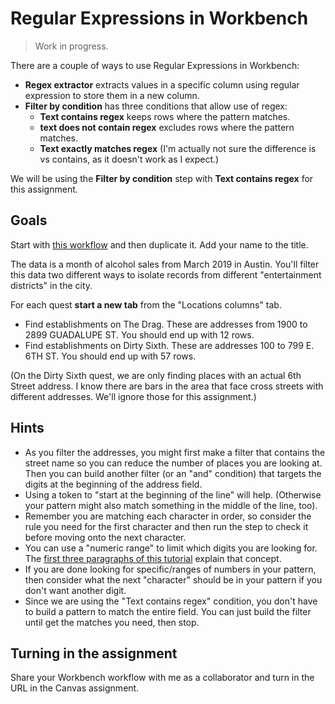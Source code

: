 # Regular Expressions in Workbench

> Work in progress.

There are a couple of ways to use Regular Expressions in Workbench:

- **Regex extractor** extracts values in a specific column using regular expression to store them in a new column.
- **Filter by condition** has three conditions that allow use of regex:
  - **Text contains regex** keeps rows where the pattern matches.
  - **text does not contain regex** excludes rows where the pattern matches.
  - **Text exactly matches regex** (I'm actually not sure the difference is vs contains, as it doesn't work as I expect.)

We will be using the **Filter by condition** step with **Text contains regex** for this assignment.

## Goals

Start with [this workflow](https://app.workbenchdata.com/workflows/30154) and then duplicate it. Add your name to the title.

The data is a month of alcohol sales from March 2019 in Austin. You'll filter this data two different ways to isolate records from different "entertainment districts" in the city.

For each quest **start a new tab** from the "Locations columns" tab.

- Find establishments on The Drag. These are addresses from 1900 to 2899 GUADALUPE ST. You should end up with 12 rows.
- Find establishments on Dirty Sixth. These are addresses 100 to 799 E. 6TH ST. You should end up with 57 rows.

(On the Dirty Sixth quest, we are only finding places with an actual 6th Street address. I know there are bars in the area that face cross streets with different addresses. We'll ignore those for this assignment.)

## Hints

- As you filter the addresses, you might first make a filter that contains the street name so you can reduce the number of places you are looking at. Then you can build another filter (or an "and" condition) that targets the digits at the beginning of the address field.
- Using a token to "start at the beginning of the line" will help. (Otherwise your pattern might also match something in the middle of the line, too).
- Remember you are matching each character in order, so consider the rule you need for the first character and then run the step to check it before moving onto the next character.
- You can use a "numeric range" to limit which digits you are looking for. The [first three paragraphs of this tutorial](https://www.regular-expressions.info/numericranges.html) explain that concept.
- If you are done looking for specific/ranges of numbers in your pattern, then consider what the next "character" should be in your pattern if you don't want another digit.
- Since we are using the "Text contains regex" condition, you don't have to build a pattern to match the entire field. You can just build the filter until get the matches you need, then stop.

## Turning in the assignment

Share your Workbench workflow with me as a collaborator and turn in the URL in the Canvas assignment.
